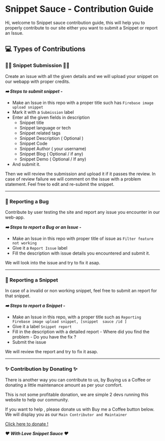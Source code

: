 
# Snippet Sauce - Contribution Guide

Hi, welcome to Snippet sauce contribution guide, this will help you to properly contribute to our site either you want to submit a Snippet or report an Issue.

## 💻 Types of Contributions

### 👨‍💻 Snippet Submission 👩‍💻    

Create an issue with all the given details and we will upload your snippet 
on our webapp with proper credits. 

***➡️ Steps to submit snippet -***

 - Make an Issue in this repo with a proper title such has `Firebase image upload snippet`
 - Mark it with a `Submission` label
 - Enter all the given fields in description
	 - Snippet title
	 - Snippet language or tech
	 - Snippet related tags 
	 - Snippet Description ( Optional )
	 - Snippet Code
	 - Snippet Author ( your username)
	 - Snippet Blog ( Optional / if any)
	 - Snippet Demo ( Optional / If any)
- And submit it.

Then we will review the submission and upload it if it passes the review. In case of review failure we will comment on the issue with a problem statement. Feel free to edit and re-submit the snippet. 
____

### 🐞 Reporting a Bug

Contribute by user testing the site and report any issue you encounter in our web-app.

***➡️ Steps to report a Bug or an Issue -***

 -	Make an Issue in this repo with proper title of issue as `Filter feature not working`
 -	Give it a `Report Issue` label
 -	Fill the description with issue details you encountered and submit it.

We will look into the issue and try to fix it asap.

___
### 📇 Reporting a Snippet
In case of a invalid or non working snippet, feel free to submit an report for that snippet.

***➡️ Steps to report a Snippet -***

 - Make an Issue in this repo, with a proper title such as `Reporting Firebase image upload snippet, [snippet  sauce /id ]`
 - Give it a label `Snippet report`
 - Fill in the description with a detailed report
		 - Where did you find the problem
		 - Do you have the fix ?
- Submit the issue

We will review the report and try to fix it asap.

____


### ✨ Contribution by Donating ✨
There is another way you can contribute to us, by Buying us a Coffee or donating a little maintenance  amount as per your comfort.

This is not some profitable donation, we are simple 2 devs running this website to help our community. 

If you want to help , please donate us with Buy me a Coffee button below. We will display you as our `Main Contributor and Maintainer`

[Click here to donate !](https://www.buymeacoffee.com/snippetsauce)


***❤️ With Love Snippet Sauce ❤️*** 
